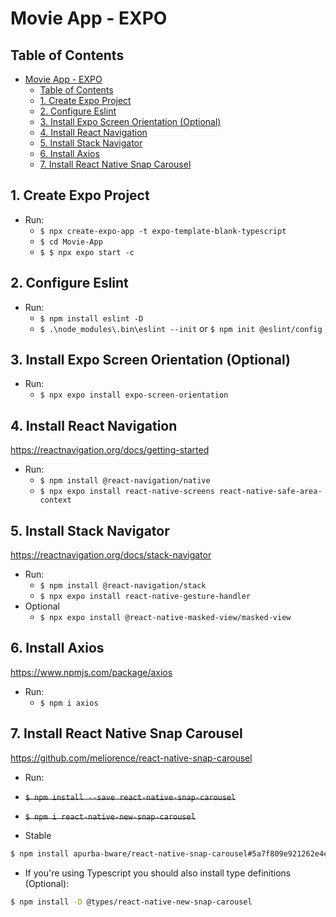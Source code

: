 # Movie App - EXPO

## Table of Contents

- [Movie App - EXPO](#movie-app---expo)
  - [Table of Contents](#table-of-contents)
  - [1. Create Expo Project](#1-create-expo-project)
  - [2. Configure Eslint](#2-configure-eslint)
  - [3. Install Expo Screen Orientation (Optional)](#3-install-expo-screen-orientation-optional)
  - [4. Install React Navigation](#4-install-react-navigation)
  - [5. Install Stack Navigator](#5-install-stack-navigator)
  - [6. Install Axios](#6-install-axios)
  - [7. Install React Native Snap Carousel](#7-install-react-native-snap-carousel)

## 1. Create Expo Project

- Run:
  - `$ npx create-expo-app -t expo-template-blank-typescript`
  - `$ cd Movie-App`
  - `$ $ npx expo start -c`

## 2. Configure Eslint

- Run:
  - `$ npm install eslint -D`
  - `$ .\node_modules\.bin\eslint --init` or `$ npm init @eslint/config`

## 3. Install Expo Screen Orientation (Optional)

- Run:
  - `$ npx expo install expo-screen-orientation`

## 4. Install React Navigation

<https://reactnavigation.org/docs/getting-started>

- Run:
  - `$ npm install @react-navigation/native`
  - `$ npx expo install react-native-screens react-native-safe-area-context`

## 5. Install Stack Navigator

<https://reactnavigation.org/docs/stack-navigator>

- Run:
  - `$ npm install @react-navigation/stack`
  - `$ npx expo install react-native-gesture-handler`
- Optional
  - `$ npx expo install @react-native-masked-view/masked-view`

## 6. Install Axios

<https://www.npmjs.com/package/axios>

- Run:
  - `$ npm i axios`

## 7. Install React Native Snap Carousel

<https://github.com/meliorence/react-native-snap-carousel>

- Run:

- ~~`$ npm install --save react-native-snap-carousel`~~

- ~~`$ npm i react-native-new-snap-carousel`~~

- Stable


```bash
$ npm install apurba-bware/react-native-snap-carousel#5a7f809e921262e4e2f646e8cfc4da85f7bd663d
```

- If you're using Typescript you should also install type definitions (Optional):

```bash
$ npm install -D @types/react-native-new-snap-carousel
```
